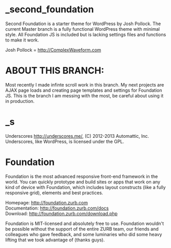 _second_foundation
==================
Second Foundation is a starter theme for WordPress by Josh Pollock. The current Master branch is a fully functional WordPress theme with minimal style. All Foundation JS is included but is lacking settings files and functions to make it work.

Josh Pollock = http://ComplexWaveform.com

ABOUT THIS BRANCH:
=================
Most recently I made infinte scroll work in this branch.
My next projects are AJAX page loads and creating page templates and settings for Foundation JS.
This is the branch I am messing with the most, be careful about using it in production.

_s
===
Underscores http://underscores.me/, (C) 2012-2013 Automattic, Inc.
Underscores, like WordPress, is licensed under the GPL.

Foundation
==========

Foundation is the most advanced responsive front-end framework in the world. You can quickly prototype and build sites or apps that work on any kind of device with Foundation, which includes layout constructs (like a fully responsive grid), elements and best practices.

Homepage:      http://foundation.zurb.com<br />
Documentation: http://foundation.zurb.com/docs<br />
Download:      http://foundation.zurb.com/download.php

Foundation is MIT-licensed and absolutely free to use. Foundation wouldn't be possible without the support of the entire ZURB team, our friends and colleagues who gave feedback, and some luminaries who did some heavy lifting that we took advantage of (thanks guys).
